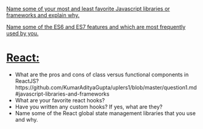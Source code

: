 [Name some of your most and least favorite Javascript libraries or frameworks and explain why.](question1.md)

[ Name some of the ES6 and ES7 features and which are most frequently used by you.](question2.md)

# [React:](react-questions.md)

<ul> 
<li> What are the pros and cons of class versus functional components in ReactJS? https://github.com/KumarAdityaGupta/uplers1/blob/master/question1.md#javascript-libraries-and-frameworks </li>
<li>What are your favorite react hooks?</li>
<li> Have you written any custom hooks? If yes, what are they?</li>
<li>Name some of the React global state management libraries that you use and why.</li>
</ul>